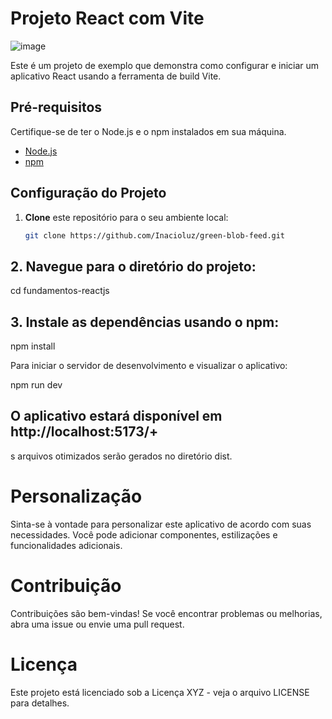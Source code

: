 
# Projeto React com Vite
![image](https://github.com/Inacioluz/green-blob-feed/assets/108021488/239cf914-8bb0-46b7-953a-ff2962257a1e)


Este é um projeto de exemplo que demonstra como configurar e iniciar um aplicativo React usando a ferramenta de build Vite.

## Pré-requisitos

Certifique-se de ter o Node.js e o npm instalados em sua máquina.

- [Node.js](https://nodejs.org/)
- [npm](https://www.npmjs.com/)

## Configuração do Projeto

1. **Clone** este repositório para o seu ambiente local:

   ```sh
   git clone https://github.com/Inacioluz/green-blob-feed.git


## 2. Navegue para o diretório do projeto:

   cd fundamentos-reactjs

## 3. Instale as dependências usando o npm:

   npm install

Para iniciar o servidor de desenvolvimento e visualizar o aplicativo:

   npm run dev

 ## O aplicativo estará disponível em http://localhost:5173/+

 s arquivos otimizados serão gerados no diretório dist.

 # Personalização
Sinta-se à vontade para personalizar este aplicativo de acordo com suas necessidades. Você pode adicionar componentes, estilizações e funcionalidades adicionais.

 # Contribuição
Contribuições são bem-vindas! Se você encontrar problemas ou melhorias, abra uma issue ou envie uma pull request.

 # Licença
Este projeto está licenciado sob a Licença XYZ - veja o arquivo LICENSE para detalhes.

